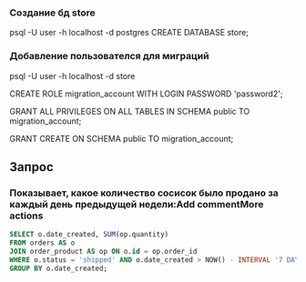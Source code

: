 ### Создание бд store
psql -U user -h localhost -d postgres
CREATE DATABASE store;

### Добавление пользователся для миграций
psql -U user -h localhost -d store

CREATE ROLE migration_account WITH LOGIN PASSWORD 'password2';

GRANT ALL PRIVILEGES ON ALL TABLES IN SCHEMA public TO migration_account;

GRANT CREATE ON SCHEMA public TO migration_account;

## Запрос
### Показывает, какое количество сосисок было продано за каждый день предыдущей недели:Add commentMore actions
```sql
SELECT o.date_created, SUM(op.quantity)
FROM orders AS o
JOIN order_product AS op ON o.id = op.order_id
WHERE o.status = 'shipped' AND o.date_created > NOW() - INTERVAL '7 DAY'
GROUP BY o.date_created;
```